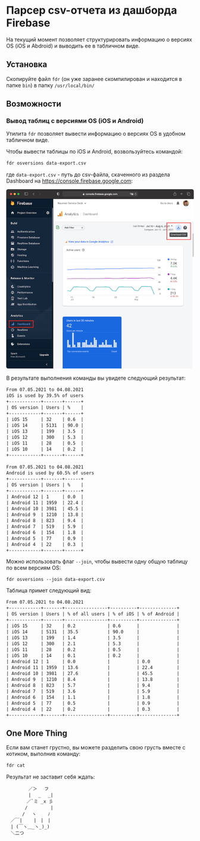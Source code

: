 # Парсер csv-отчета из дашборда Firebase

На текущий момент позволяет структурировать информацию о версиях OS (iOS и Abdroid) и выводить ее в табличном виде.

## Установка

Скопируйте файл `fdr` (он уже заранее скомпилирован и находится в папке `bin`) в папку `/usr/local/bin/`

## Возможности

### Вывод таблиц с версиями OS (iOS и Android)

Утилита `fdr` позволяет вывести информацию о версиях OS в удобном табличном виде.

Чтобы вывести таблицы по iOS и Android, возвользуйтесь командой:

```bash
fdr osversions data-export.csv
```

где `data-export.csv` - путь до csv-файла, скаченного из раздела Dashboard на https://console.firebase.google.com:

![dashboard](README.assets/dashboard.png)

В результате выполнения команды вы увидете следующий результат:

```
From 07.05.2021 to 04.08.2021
iOS is used by 39.5% of users
+------------+-------+------+
| OS version | Users | %    |
+------------+-------+------+
| iOS 15     | 32    | 0.6  |
| iOS 14     | 5131  | 90.0 |
| iOS 13     | 199   | 3.5  |
| iOS 12     | 300   | 5.3  |
| iOS 11     | 28    | 0.5  |
| iOS 10     | 14    | 0.2  |
+------------+-------+------+

From 07.05.2021 to 04.08.2021
Android is used by 60.5% of users
+------------+-------+------+
| OS version | Users | %    |
+------------+-------+------+
| Android 12 | 1     | 0.0  |
| Android 11 | 1959  | 22.4 |
| Android 10 | 3981  | 45.5 |
| Android 9  | 1210  | 13.8 |
| Android 8  | 823   | 9.4  |
| Android 7  | 519   | 5.9  |
| Android 6  | 154   | 1.8  |
| Android 5  | 77    | 0.9  |
| Android 4  | 22    | 0.3  |
+------------+-------+------+
```

Можно использовать флаг `--join`, чтобы вывести одну общую таблицу по всем версиям OS:

```
fdr osversions --join data-export.csv
```

Таблица примет следующий вид:

```
From 07.05.2021 to 04.08.2021
+------------+-------+----------------+----------+--------------+
| OS version | Users | % of all users | % of iOS | % of Android |
+------------+-------+----------------+----------+--------------+
| iOS 15     | 32    | 0.2            | 0.6      |              |
| iOS 14     | 5131  | 35.5           | 90.0     |              |
| iOS 13     | 199   | 1.4            | 3.5      |              |
| iOS 12     | 300   | 2.1            | 5.3      |              |
| iOS 11     | 28    | 0.2            | 0.5      |              |
| iOS 10     | 14    | 0.1            | 0.2      |              |
| Android 12 | 1     | 0.0            |          | 0.0          |
| Android 11 | 1959  | 13.6           |          | 22.4         |
| Android 10 | 3981  | 27.6           |          | 45.5         |
| Android 9  | 1210  | 8.4            |          | 13.8         |
| Android 8  | 823   | 5.7            |          | 9.4          |
| Android 7  | 519   | 3.6            |          | 5.9          |
| Android 6  | 154   | 1.1            |          | 1.8          |
| Android 5  | 77    | 0.5            |          | 0.9          |
| Android 4  | 22    | 0.2            |          | 0.3          |
+------------+-------+----------------+----------+--------------+
```

## One More Thing

Если вам станет грустно, вы можете разделить свою грусть вместе с котиком, выполнив команду:

```bash
fdr cat
```
Результат не заставит себя ждать:

```
　　　　　／＞　 フ
　　　　　| 　_　 _|
　 　　　／`ミ _x 彡
　　 　 /　　　 　 |
　　　 /　 ヽ　　 ﾉ
　／￣|　　 |　|　|
　| (￣ヽ＿_ヽ_)_)
　＼二つ
```